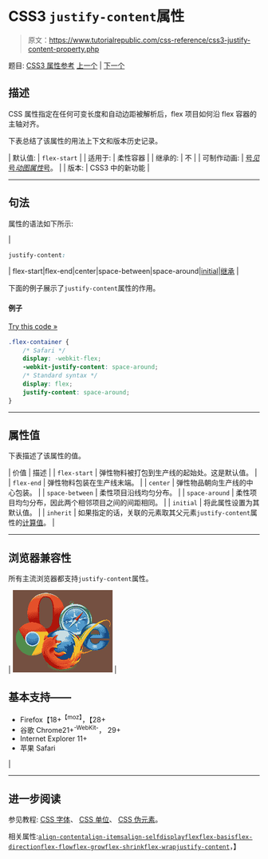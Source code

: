 # CSS3 `justify-content`属性

> 原文：<https://www.tutorialrepublic.com/css-reference/css3-justify-content-property.php>

题目: [CSS3 属性参考](css3-properties.php) [上一个](css-height-property.php) | [下一个](css-left-property.php)

## 描述

CSS 属性指定在任何可变长度和自动边距被解析后，flex 项目如何沿 flex 容器的主轴对齐。

下表总结了该属性的用法上下文和版本历史记录。

| 默认值: | `flex-start` |
| 适用于: | 柔性容器 |
| 继承的: | 不 |
| 可制作动画: | [号*见*号*动图属性*号](css-animatable-properties.php)。 |
| 版本: | CSS3 中的新功能 |

* * *

## 句法

属性的语法如下所示:

| 

```css
justify-content: 
```

 | flex-start&#124;flex-end&#124;center&#124;space-between&#124;space-around&#124;[initial](../definitions.php#initial)&#124;[继承](../definitions.php#inherit) |

下面的例子展示了`justify-content`属性的作用。

#### 例子

[Try this code »](../codelab.php?topic=css3&file=justify-content-property "Try this code using online Editor")

```css
.flex-container {
    /* Safari */
    display: -webkit-flex;
    -webkit-justify-content: space-around;
    /* Standard syntax */
    display: flex;
    justify-content: space-around;
}
```

* * *

## 属性值

下表描述了该属性的值。

| 价值 | 描述 |
| `flex-start` | 弹性物料被打包到生产线的起始处。这是默认值。 |
| `flex-end` | 弹性物料包装在生产线末端。 |
| `center` | 弹性物品朝向生产线的中心包装。 |
| `space-between` | 柔性项目沿线均匀分布。 |
| `space-around` | 柔性项目均匀分布，因此两个相邻项目之间的间距相同。 |
| `initial` | 将此属性设置为其默认值。 |
| `inherit` | 如果指定的话，关联的元素取其父元素`justify-content`属性的[计算值](../definitions.php#computed-value)。 |

* * *

## 浏览器兼容性

所有主流浏览器都支持`justify-content`属性。

| ![Browsers Icon](img/e9331123c77668c1832e541c2fca1002.png) | 

## 基本支持——

*   Firefox【18+<sup class="badge">【moz】</sup>，【28+
*   谷歌 Chrome21+<sup class="badge">-WebKit-</sup>， 29+
*   Internet Explorer 11+
*   苹果 Safari

 |

* * *

## 进一步阅读

参见教程: [CSS 字体](../css-tutorial/css-fonts.php)、 [CSS 单位](../css-tutorial/css-units.php)、 [CSS 伪元素](../css-tutorial/css-pseudo-elements.php)。

相关属性:[`align-content`](css3-align-content-property.php)[`align-items`](css3-align-items-property.php)[`align-self`](css3-align-self-property.php)[`display`](css-display-property.php)[`flex`](css3-flex-property.php)[`flex-basis`](css3-flex-basis-property.php)[`flex-direction`](css3-flex-direction-property.php)[`flex-flow`](css3-flex-flow-property.php)[`flex-grow`](css3-flex-grow-property.php)[`flex-shrink`](css3-flex-shrink-property.php)[`flex-wrap`](css3-flex-wrap-property.php)[`justify-content`](css3-justify-content-property.php)，】